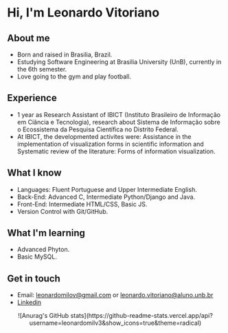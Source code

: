 # Hi, I'm Leonardo Vitoriano

## About me

- Born and raised in Brasilia, Brazil.
- Estudying Software Engineering at Brasilia University (UnB), currently in the 6th semester.
- Love going to the gym and play football.

## Experience

- 1 year as Research Assistant of IBICT (Instituto Brasileiro de Informação em Ciância e Tecnologia),
research about Sistema de Informação sobre o Ecossistema da Pesquisa Científica no Distrito Federal.
- At IBICT, the developmented activites were: Assistance in the implementation of visualization forms in scientific information and Systematic review of the literature: Forms of information visualization.

## What I know

- Languages: Fluent Portuguese and Upper Intermediate English.
- Back-End: Advanced C, Intermediate Python/Django and Java.
- Front-End: Intermediate HTML/CSS, Basic JS.
- Version Control with Git/GitHub.

## What I'm learning

- Advanced Phyton.
- Basic MySQL.

## Get in touch

- Email: leonardomilov@gmail.com or leonardo.vitoriano@aluno.unb.br
- [Linkedin](https://www.linkedin.com/in/leonardo-milomes/)

<div align="center">
![Anurag's GitHub stats](https://github-readme-stats.vercel.app/api?username=leonardomilv3&show_icons=true&theme=radical)
</div>
